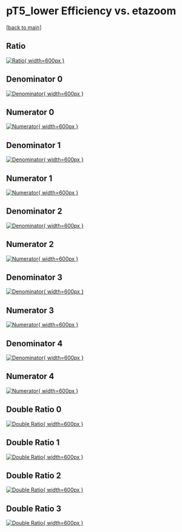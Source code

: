 # pT5_lower Efficiency vs. etazoom

[[back to main](./)]



## Ratio

[![Ratio](../mtv/var/pT5_lower_vtr_211_-1_eff_etazoom.png){ width=600px }](../mtv/var/pT5_lower_vtr_211_-1_eff_etazoom.pdf)

## Denominator 0

[![Denominator](../mtv/den/pT5_lower_vtr_211_-1_eff_etazoom_den0.png){ width=600px }](../mtv/den/pT5_lower_vtr_211_-1_eff_etazoom_den0.pdf)

## Numerator 0

[![Numerator](../mtv/num/pT5_lower_vtr_211_-1_eff_etazoom_num0.png){ width=600px }](../mtv/num/pT5_lower_vtr_211_-1_eff_etazoom_num0.pdf)

## Denominator 1

[![Denominator](../mtv/den/pT5_lower_vtr_211_-1_eff_etazoom_den1.png){ width=600px }](../mtv/den/pT5_lower_vtr_211_-1_eff_etazoom_den1.pdf)

## Numerator 1

[![Numerator](../mtv/num/pT5_lower_vtr_211_-1_eff_etazoom_num1.png){ width=600px }](../mtv/num/pT5_lower_vtr_211_-1_eff_etazoom_num1.pdf)

## Denominator 2

[![Denominator](../mtv/den/pT5_lower_vtr_211_-1_eff_etazoom_den2.png){ width=600px }](../mtv/den/pT5_lower_vtr_211_-1_eff_etazoom_den2.pdf)

## Numerator 2

[![Numerator](../mtv/num/pT5_lower_vtr_211_-1_eff_etazoom_num2.png){ width=600px }](../mtv/num/pT5_lower_vtr_211_-1_eff_etazoom_num2.pdf)

## Denominator 3

[![Denominator](../mtv/den/pT5_lower_vtr_211_-1_eff_etazoom_den3.png){ width=600px }](../mtv/den/pT5_lower_vtr_211_-1_eff_etazoom_den3.pdf)

## Numerator 3

[![Numerator](../mtv/num/pT5_lower_vtr_211_-1_eff_etazoom_num3.png){ width=600px }](../mtv/num/pT5_lower_vtr_211_-1_eff_etazoom_num3.pdf)

## Denominator 4

[![Denominator](../mtv/den/pT5_lower_vtr_211_-1_eff_etazoom_den4.png){ width=600px }](../mtv/den/pT5_lower_vtr_211_-1_eff_etazoom_den4.pdf)

## Numerator 4

[![Numerator](../mtv/num/pT5_lower_vtr_211_-1_eff_etazoom_num4.png){ width=600px }](../mtv/num/pT5_lower_vtr_211_-1_eff_etazoom_num4.pdf)

## Double Ratio 0

[![Double Ratio](../mtv/ratio/pT5_lower_vtr_211_-1_eff_etazoom_ratio0.png){ width=600px }](../mtv/ratio/pT5_lower_vtr_211_-1_eff_etazoom_ratio0.pdf)

## Double Ratio 1

[![Double Ratio](../mtv/ratio/pT5_lower_vtr_211_-1_eff_etazoom_ratio1.png){ width=600px }](../mtv/ratio/pT5_lower_vtr_211_-1_eff_etazoom_ratio1.pdf)

## Double Ratio 2

[![Double Ratio](../mtv/ratio/pT5_lower_vtr_211_-1_eff_etazoom_ratio2.png){ width=600px }](../mtv/ratio/pT5_lower_vtr_211_-1_eff_etazoom_ratio2.pdf)

## Double Ratio 3

[![Double Ratio](../mtv/ratio/pT5_lower_vtr_211_-1_eff_etazoom_ratio3.png){ width=600px }](../mtv/ratio/pT5_lower_vtr_211_-1_eff_etazoom_ratio3.pdf)

